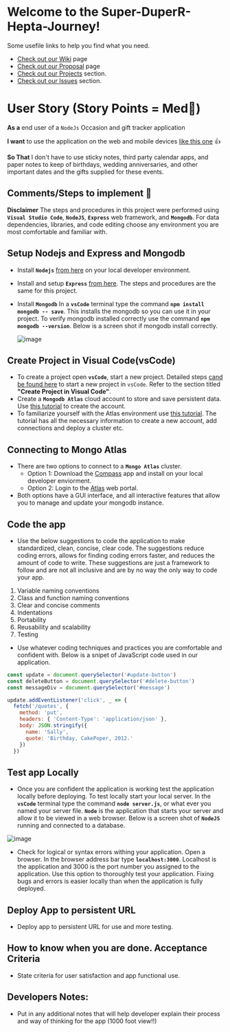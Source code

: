# **Welcome to the Super-DuperR-Hepta-Journey!**
Some usefile links to help you find what you need.
- [Check out our Wiki](https://github.com/cheddarmonk/super-duper-hepta-journey/wiki) page
- [Check out our Proposal](https://github.com/cheddarmonk/super-duper-hepta-journey/blob/main/Proposal.md) page
- [Check out our Projects](https://github.com/cheddarmonk/super-duper-hepta-journey/projects/1) section.
- [Check out our Issues](https://github.com/cheddarmonk/super-duper-hepta-journey/issues) section.

# User Story (Story Points = Med👕)
**As a** end user of a `NodeJs` Occasion and gift tracker application  

**I want** to use the application on the web and mobile devices [like this one](https://super-duper-hepta-journey.herokuapp.com/) 👍

**So That** I don't have to use sticky notes, third party calendar apps, and paper notes to keep of birthdays, wedding anniversaries, and other important dates and the gifts supplied for these events.

## Comments/Steps to implement 🥇
**Disclaimer**  The steps and procedures in this project were performed using **`Visual Studio Code`**, **`NodeJS`**, **`Express`** web framework, and **`Mongodb`**.  For data dependencies, libraries, and code editing choose any environment you are most comfortable and familiar with.

## Setup Nodejs and Express and Mongodb
- Install **`Nodejs`** [from here]( https://nodejs.org/en/download/) on your local developer environment.  
- Install and setup **`Express`** [from here]( https://github.com/04banshee/Dev-Training-Lab-ALPHA). The steps and procedures are the same for this project.
- Install **`Mongodb`**  In a **`vsCode`** terminal type the command **`npm install mongodb -- save`**.  This installs the mongodb so you can use it in your project.  To verify mongodb installed correctly use the command **`npm mongodb --version`**.  Below is a screen shot if mongodb install correctly.

    ![image](https://user-images.githubusercontent.com/54637063/140946556-e7f2b296-875a-4341-a17c-cac30d50457c.png)

## Create Project in Visual Code(vsCode)
- To create a project open **`vsCode`**, start a new project.  Detailed steps [cand be found here]( https://github.com/04banshee/Dev-Training-Lab-ALPHA) to start a new project in `vsCode`.  Refer to the section titled **"Create Project in Visual Code"**.
- Create a **`Mongodb Atlas`** cloud account to store and save persistent data.  Use [this tutorial]( https://docs.atlas.mongodb.com/tutorial/create-atlas-account/) to create the account. 
- To familiarize yourself with the Atlas environment use [this tutorial]( https://docs.atlas.mongodb.com/getting-started/).  The tutorial has all the necessary information to create a new account, add connections and deploy a cluster etc.  

## Connecting to Mongo Atlas
- There are two options to connect to a **`Mongo Atlas`** cluster. 
    - Option 1:  Download the [Compass]( https://www.mongodb.com/products/compass) app and install on your local developer enviorment. 
    - Option 2:  Login to the [Atlas]( https://www.mongodb.com/cloud/atlas/lp/try2?utm_source=bing&utm_campaign=mdb_bs_americas_united_states_search_core_brand_atlas_desktop&utm_term=atlas%20mongodb&utm_medium=cpc_paid_search&utm_ad=e&utm_ad_campaign_id=415204521&msclkid=33b4ee957331158595db8f1ff0349636) web portal.  
- Both options have a GUI interface, and all interactive features that allow you to manage and update your mongodb instance.

## Code the app
- Use the below suggestions to code the application to make standardized, clean, concise, clear code.  The suggestions reduce coding errors, allows for finding coding errors faster, and reduces the amount of code to write.  These suggestions are just a framework to follow and are not all inclusive and are by no way the only way to code your app. 
1. Variable naming conventions
1. Class and function naming conventions
1. Clear and concise comments
1. Indentations
1. Portability
1. Reusability and scalability
1. Testing
- Use whatever coding techniques and practices you are comfortable and confident with.  Below is a snipet of JavaScript code used in our application.

```JavaScript
const update = document.querySelector('#update-button')
const deleteButton = document.querySelector('#delete-button')
const messageDiv = document.querySelector('#message')

update.addEventListener('click', _ => {
  fetch('/quotes', {
    method: 'put',
    headers: { 'Content-Type': 'application/json' },
    body: JSON.stringify({
      name: 'Sally',
      quote: 'Birthday, CakePoper, 2012.'
    })
  })
  ```


## Test app Locally
- Once you are confident the application is working test the application locally before deploying.  To test locally start your local server.  In the **`vsCode`** terminal type the command **`node server.js`**, or what ever you named your server file.  **`Node`** is the application that starts your server and allow it to be viewed in a web browser.  Below is a screen shot of **`NodeJS`** running and connected to a database.

![image](https://user-images.githubusercontent.com/54637063/140949455-dff9d14f-a671-4146-84c7-9381f2f22995.png)

- Check for logical or syntax errors withing your application.  Open a browser.  In the browser address bar type **`localhost:3000`**.  Localhost is the application and 3000 is the port number you assigned to the application.   Use this option to thoroughly test your application.  Fixing bugs and errors is easier locally than when the application is fully deployed.

## Deploy App to persistent URL
- Deploy app to persistent URL for use and more testing.  

## How to know when you are done. Acceptance Criteria 
- State criteria for user satisfaction and app functional use.


## **Developers Notes:**
- Put in any additional notes that will help developer explain their process and way of thinking for the app (1000 foot view!!)


